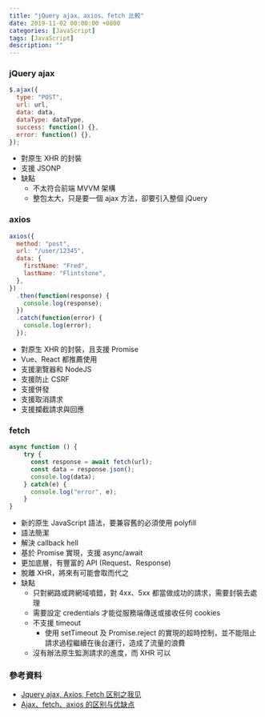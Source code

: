 ```yaml
---
title: "jQuery ajax、axios、fetch 比較"
date: 2019-11-02 00:00:00 +0800
categories: [JavaScript]
tags: [JavaScript] 
description: ""
---
```


### jQuery ajax

```js
$.ajax({
  type: "POST",
  url: url,
  data: data,
  dataType: dataType,
  success: function() {},
  error: function() {},
});
```

- 對原生 XHR 的封裝
- 支援 JSONP
- 缺點
  - 不太符合前端 MVVM 架構
  - 整包太大，只是要一個 ajax 方法，卻要引入整個 jQuery

### axios

```js
axios({
  method: "post",
  url: "/user/12345",
  data: {
    firstName: "Fred",
    lastName: "Flintstone",
  },
})
  .then(function(response) {
    console.log(response);
  })
  .catch(function(error) {
    console.log(error);
  });
```

- 對原生 XHR 的封裝，且支援 Promise
- Vue、React 都推薦使用
- 支援瀏覽器和 NodeJS
- 支援防止 CSRF
- 支援併發
- 支援取消請求
- 支援攔截請求與回應

### fetch

```js
async function () {
	try {
	  const response = await fetch(url);
	  const data = response.json();
	  console.log(data);
	} catch(e) {
	  console.log("error", e);
	}
}
```

- 新的原生 JavaScript 語法，要兼容舊的必須使用 polyfill
- 語法簡潔
- 解決 callback hell
- 基於 Promise 實現，支援 async/await
- 更加底層，有豐富的 API (Request、Response)
- 脫離 XHR，將來有可能會取而代之
- 缺點
  - 只對網路或跨網域噴錯，對 4xx、5xx 都當做成功的請求，需要封裝去處理
  - 需要設定 credentials 才能從服務端傳送或接收任何 cookies
  - 不支援 timeout
    - 使用 setTimeout 及 Promise.reject 的實現的超時控制，並不能阻止請求過程繼續在後台運行，造成了流量的浪費
  - 沒有辦法原生監測請求的進度，而 XHR 可以

### 參考資料

- [Jquery ajax, Axios, Fetch 区别之我见](https://segmentfault.com/a/1190000012836882)
- [Ajax、fetch、axios 的区别与优缺点](https://blog.csdn.net/qq_36407875/article/details/84642060)
